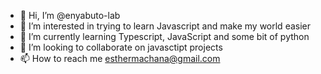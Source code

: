 - 👋 Hi, I’m @enyabuto-lab
- 👀 I’m interested in trying to learn Javascript and make my world easier
- 🌱 I’m currently learning Typescript, JavaScript and some bit of python
- 💞️ I’m looking to collaborate on javasctipt projects
- 📫 How to reach me esthermachana@gmail.com 

<!---
enyabuto-lab/enyabuto-lab is a ✨ special ✨ repository because its `README.md` (this file) appears on your GitHub profile.
You can click the Preview link to take a look at your changes.
--->
